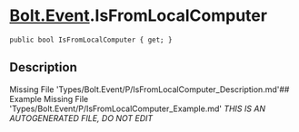 # [Bolt.Event](Types/Bolt.Event.md).IsFromLocalComputer
`public bool IsFromLocalComputer { get; }`
## Description
Missing File 'Types/Bolt.Event/P/IsFromLocalComputer_Description.md'## Example
Missing File 'Types/Bolt.Event/P/IsFromLocalComputer_Example.md'
*THIS IS AN AUTOGENERATED FILE, DO NOT EDIT*

